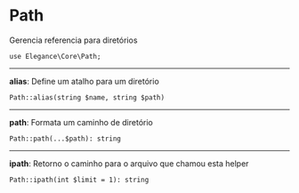 # Path

Gerencia referencia para diretórios

    use Elegance\Core\Path;

---

**alias**: Define um atalho para um diretório

    Path::alias(string $name, string $path)

---

**path**: Formata um caminho de diretório

    Path::path(...$path): string

---

**ipath**: Retorno o caminho para o arquivo que chamou esta helper

    Path::ipath(int $limit = 1): string
